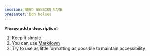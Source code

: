 ```yaml
---
session: NEED SESSION NAME
presenter: Don Nelson
---
```


**Please add a description!**

1. Keep it simple
2. You can use [Markdown](https://markdownguide.org/)
3. Try to use as little formatting as possible to maintain accessibility